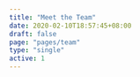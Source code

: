 ```yaml
---
title: "Meet the Team"
date: 2020-02-10T18:57:45+08:00
draft: false
page: "pages/team"
type: "single"
active: 1
---
```



